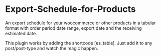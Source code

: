 # Export-Schedule-for-Products
An export schedule for your woocommerce or other products in a tabular format with order period date range, export date and the receiving estimated date.

This plugin works by adding the shortcode [es_table].
Just add it to any post/post-type and watch the magic happen.
